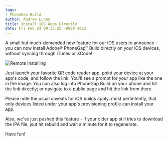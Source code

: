 ```yaml
---
tags:
- PhoneGap Build
author: Andrew Lunny
title: Install iOS Apps Directly
date: Fri Feb 24 09:33:25 -0800 2012
---
```


A small but much-demanded new feature for our iOS users to announce - you can now install Adobe® PhoneGap™ Build directly on your iOS devices, without syncing through iTunes or XCode!

![Remote Installing](/blog/uploads/build/install-ios-apps-directly/something-awesome.png)

Just launch your favorite QR code reader app, point your device at your app's code, and follow the link. You'll see a prompt for your app like the one in the image. You can also log into PhoneGap Build on your phone and hit the link directly; or navigate to a public page and hit the link from there.

Please note the usual caveats for iOS builds apply: most pertintently, that only devices listed under your app's provisioning profile can install your app.

Also, we've just pushed this feature - if your older app still tries to download the IPA file, jsut hit rebuild and wait a minute for it to regenerate.

Have fun!
